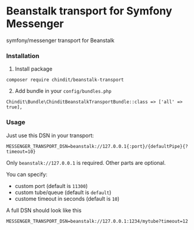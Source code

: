 # Beanstalk transport for Symfony Messenger
symfony/messenger transport for Beanstalk

### Installation
1) Install package
```
composer require chindit/beanstalk-transport
```
2) Add bundle in your `config/bundles.php`
```
Chindit\Bundle\ChinditBeanstalkTransportBundle::class => ['all' => true],
```

### Usage
Just use this DSN in your transport:
```
MESSENGER_TRANSPORT_DSN=beanstalk://127.0.0.1{:port}/{defaultPipe}{?timeout=10}
```

Only `beanstalk://127.0.0.1` is required.  Other parts are optional.
 
You can specify:
 * custom port (default is `11300`)
 * custom tube/queue (default is `default`)
 * custome timeout in seconds (default is `10`)
 
A full DSN should look like this
```
MESSENGER_TRANSPORT_DSN=beanstalk://127.0.0.1:1234/mytube?timeout=12
```
